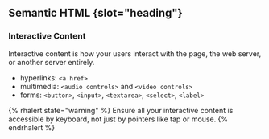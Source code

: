 ## Semantic HTML {slot="heading"}

### Interactive Content

Interactive content is how your users interact with the page, the web server, or 
another server entirely.

- hyperlinks: `<a href>`
- multimedia: `<audio controls>` and `<video controls>`
- forms: `<button>`, `<input>`, `<textarea>`, `<select>`, `<label>`

{% rhalert state="warning" %}
Ensure all your interactive content is accessible by keyboard, not just by 
pointers like tap or mouse.
{% endrhalert %}
